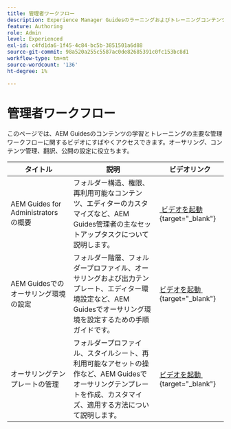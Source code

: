 ```yaml
---
title: 管理者ワークフロー
description: Experience Manager Guidesのラーニングおよびトレーニングコンテンツ用の管理者ワークフローについて説明します。
feature: Authoring
role: Admin
level: Experienced
exl-id: c4fd1da6-1f45-4c84-bc5b-3851501a6d88
source-git-commit: 98a520a255c5587ac0de82685391c0fc153bc8d1
workflow-type: tm+mt
source-wordcount: '136'
ht-degree: 1%

---
```


# 管理者ワークフロー

このページでは、AEM Guidesのコンテンツの学習とトレーニングの主要な管理ワークフローに関するビデオにすばやくアクセスできます。オーサリング、コンテンツ管理、翻訳、公開の設定に役立ちます。

| タイトル | 説明 | ビデオリンク |
|-------|-------------|------------|
| AEM Guides for Administrators の概要 | フォルダー構造、権限、再利用可能なコンテンツ、エディターのカスタマイズなど、AEM Guides管理者の主なセットアップタスクについて説明します。 | [&#x200B; ビデオを起動 &#x200B;](https://video.tv.adobe.com/v/3469321){target="_blank"} |
| AEM Guidesでのオーサリング環境の設定 | フォルダー階層、フォルダープロファイル、オーサリングおよび出力テンプレート、エディター環境設定など、AEM Guidesでオーサリング環境を設定するための手順ガイドです。 | [&#x200B; ビデオを起動 &#x200B;](https://video.tv.adobe.com/v/3469527/learning-content-aem-guides){target="_blank"} |
| オーサリングテンプレートの管理 | フォルダープロファイル、スタイルシート、再利用可能なアセットの操作など、AEM Guidesでオーサリングテンプレートを作成、カスタマイズ、適用する方法について説明します。 | [&#x200B; ビデオを起動 &#x200B;](https://video.tv.adobe.com/v/3469528/aem-guides-learning-content){target="_blank"} |
